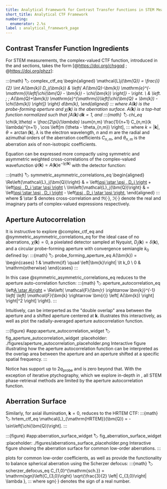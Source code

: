 ```yaml
---
title: Analytical Framework for Contrast Transfer Functions in STEM Measurements
short_title: Analytical CTF Framework
numbering:
  enumerator: 2.%s
label : analytical_framework_page
---
```


## Contrast Transfer Function Ingredients

For STEM measurements, the complex-valued CTF function, introduced in the [](stem_image_formation) and [](stem_ctf) sections, takes the form [@https://doi.org/chsgqd ; @https://doi.org/phzz]:

:::{math}
:label: complex_ctf_eq
\begin{aligned}
\mathcal{L}_j(\bm{Q}) = \frac{i}{2} \int A(\bm{k}) D_j(\bm{k}) & \left\{ A(\bm{Q}-\bm{k}) \mathrm{e}^{-\mathrm{i}\left[\chi(\bm{Q} - \bm{k}) - \chi(\bm{k}) \right]} - \right. \\
& \left.  \; \; A(\bm{Q}+\bm{k}) \mathrm{e}^{\mathrm{i}\left[\chi(\bm{Q} + \bm{k}) - \chi(\bm{k}) \right]} \right\} d\bm{k},
\end{aligned}
:::
where $A(\bm{k})$ is the probe-forming aperture and $\chi(\bm{k})$ is the aberration surface.
$A(\bm{k})$ is a top-hat function normalized such that $\int A(\bm{k})\, d\bm{k} = 1$, and
:::{math}
:label: chi_eq
\chi(k,\theta) = \frac{2\pi}{\lambda} \sum_{n,m} \frac{1}{n+1} C_{n,m}(k \lambda)^{n+1} \, \cos \left[m (\theta - \theta_{n,m}) \right],
:::
where $k=\left| \bm{k}\right|$, $\theta = \arctan(\bm{k})$, $\lambda$ is the electron wavelength, $n$ and $m$ are the radial and azimuthal orders of the aberration coefficients $C_{n,m}$, and $\theta_{n,m}$ is the aberration axis of non-isotropic coefficients.

Equation [](#complex_ctf_eq) can be expressed more compactly using symmetric and asymmetric weighted cross-correlations of the complex-valued wavefunction $\psi(\bm{k}) = A(\bm{k})\mathrm{e}^{-\mathrm{i} \chi(\bm{k})}$ with the detector function:

:::{math}
:label: symmetric_asymmetric_correlations_eq
\begin{aligned}
\Re\left\{\mathcal{L}_j(\bm{Q})\right\} & = \left[\psi \star \psi \, D_j \right](\bm{Q}) + \left[\psi \, D_j \star \psi \right](\bm{Q}) \\
\Im\left\{\mathcal{L}_j(\bm{Q})\right\} & = \left[\psi \star \psi \, D_j \right](\bm{Q}) - \left[\psi \, D_j \star \psi \right](\bm{Q}),
\end{aligned}
:::
where $ \star $ denotes cross-correlation and $\Re\left\{\cdot\right\}$, $\Im\left\{\cdot\right\}$ denote the real and imaginary parts of complex-valued expressions respectively.

## Aperture Autocorrelation

It is instructive to explore @complex_ctf_eq and @symmetric_asymmetric_correlations_eq for the ideal case of no aberrations, $\chi(\bm{k})=0$, a pixelated detector sampled at Nyquist, $D_j(\bm{k}) = \delta(\bm{k})$, and a circular probe-forming aperture with convergence semiangle $k_0$ defined by:
:::{math}
:label: probe_forming_aperture_eq
A(\bm{k}) = \begin{cases}
1 & \mathrm{if} \quad \left|\bm{k}\right| \lt k_0 \\
0 & \mathrm{otherwise}
\end{cases}
:::

In this case @symmetric_asymmetric_correlations_eq reduces to the aperture auto-correlation function:
:::{math}
:label: aperture_autocorrelation_eq
\left[A \star A\right](\bm{k})  =  \Re\left\{
  \mathcal{F}_{\bm{r} \rightarrow \bm{k}}^{-1} \left[ \left| \mathcal{F}_{\bm{k} \rightarrow \bm{r}} \left[ A(\bm{k}) \right] \right|^2 \right]
  \right\}.
:::

Intuitively, [](#aperture_autocorrelation_eq) can be interperted as the "double overlap" area between the aperture and a shifted aperture centered at $\bm{k}$.
[](#fig_aperture_autocorrelation_widget) illustrates this interactively, as well as plot the radially-averaged aperture autocorrelation function.

:::{figure} #app:aperture_autocorrelation_widget
:label: fig_aperture_autocorrelation_widget
:placeholder: ./figures/aperture_autocorrelation_placeholder.png
Interactive figure illustrating how the aperture autocorrelation function can be interpreted as the overlap area between the aperture and an aperture shifted at a specific spatial frequency.
:::

Notice [](#aperture_autocorrelation_eq) has support up to $2 q_{\mathrm{probe}}$ and is zero beyond that.
With the exception of iterative ptychography, which we explore in-depth in [](pixelated_ptycho_page), all STEM phase-retrieval methods are limited by the aperture autocorrelation function.

## Aberration Surface

Similarly, for axial illumination, $\bm{k} = 0$, [](#complex_ctf_eq) reduces to the HRTEM CTF:
:::{math}
:label: hrtem_ctf_eq
\mathcal{L}_{\mathrm{HRTEM}}(\bm{Q}) = -\sin\left[\chi(\bm{Q})\right].
:::

:::{figure} #app:aberration_surface_widget
:label: fig_aberration_surface_widget
:placeholder: ./figures/aberrations_surface_placeholder.png
Interactive figure showing the aberration surface for common low-order aberrations.
:::

[](#fig_aberration_surface_widget) plots [](#hrtem_ctf_eq) for common low-order coefficients, as well as provide the functionality to balance spherical aberration using the Scherzer defocus:
:::{math}
:label: scherzer_defocus_eq
C_{1,0}^{\mathrm{sch.}} = \mathrm{sgn}\left\{C_{3,0}\right\} \sqrt{\frac{3}{2} \left| C_{3,0}\right| \lambda },
:::
where $\mathrm{sgn}\left\{\cdot\right\}$ denotes the sign of a real number.
